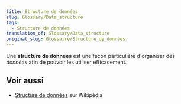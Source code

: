 ```yaml
---
title: Structure de données
slug: Glossary/Data_structure
tags:
  - Structure de données
translation_of: Glossary/Data_structure
original_slug: Glossaire/Structure_de_données
---
```

Une **structure de données** est une façon particulière d'organiser des _données_ afin de pouvoir les utiliser efficacement.

## Voir aussi

- [Structure de données](https://fr.wikipedia.org/wiki/Structure_de_donn%C3%A9es) sur Wikipédia
